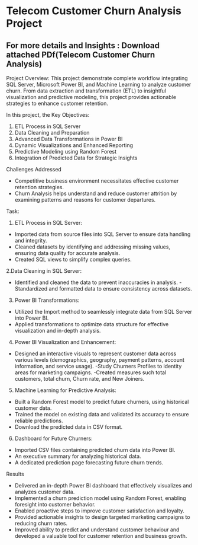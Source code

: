 # Telecom Customer Churn Analysis Project

## For more details and Insights : Download attached PDf(Telecom Customer Churn Analysis)

Project Overview:
This project demonstrate complete workflow integrating SQL Server, Microsoft Power BI, and Machine Learning to analyze customer churn. From data extraction and transformation (ETL) to insightful visualization and predictive modeling, this project provides actionable strategies to enhance customer retention.

In this project, the Key Objectives:
1. ETL Process in SQL Server
2. Data Cleaning and Preparation
3. Advanced Data Transformations in Power BI
4. Dynamic Visualizations and Enhanced Reporting
5. Predictive Modeling using Random Forest
6. Integration of Predicted Data for Strategic Insights

Challenges Addressed
- Competitive business environment necessitates effective customer retention strategies.
- Churn Analysis helps understand and reduce customer attrition by examining patterns and reasons for     customer departures.

Task:

1. ETL Process in SQL Server:
- Imported data from source files into SQL Server to ensure data handling and integrity.
- Cleaned datasets by identifying and addressing missing values, ensuring data quality for accurate analysis.
- Created SQL views to simplify complex queries.

2.Data Cleaning in SQL Server:
- Identified and cleaned the data to prevent inaccuracies in analysis.
-Standardized and formatted data to ensure consistency across datasets.

3. Power BI Transformations:
- Utilized the Import method to seamlessly integrate data from SQL Server into Power BI.
- Applied transformations to optimize data structure for effective visualization and in-depth analysis.

4. Power BI Visualization and Enhancement:
- Designed an interactive visuals to represent customer data across various levels (demographics, geography,   payment patterns, account information, and service usage).
-Study Churners Profiles to identity areas for marketing campaigns.
-Created measures such total customers, total churn, Churn rate, and New Joiners.

5. Machine Learning for Predictive Analysis:
- Built a Random Forest model to predict future churners, using historical customer data.
- Trained the model on existing data and validated its accuracy to ensure reliable predictions.
- Download the predicted data in CSV format.

6. Dashboard for Future Churners:
- Imported CSV files containing predicted churn data into Power BI.
- An executive summary for analyzing historical data.
- A dedicated prediction page forecasting future churn trends.

Results

- Delivered an in-depth Power BI dashboard that effectively visualizes and analyzes customer data.
- Implemented a churn prediction model using Random Forest, enabling foresight into customer behavior.
- Enabled proactive steps to improve customer satisfaction and loyalty.
- Provided actionable insights to design targeted marketing campaigns to reducing churn rates.
- Improved ability to predict and understand customer behaviour and developed a valuable tool for customer retention and business growth.

